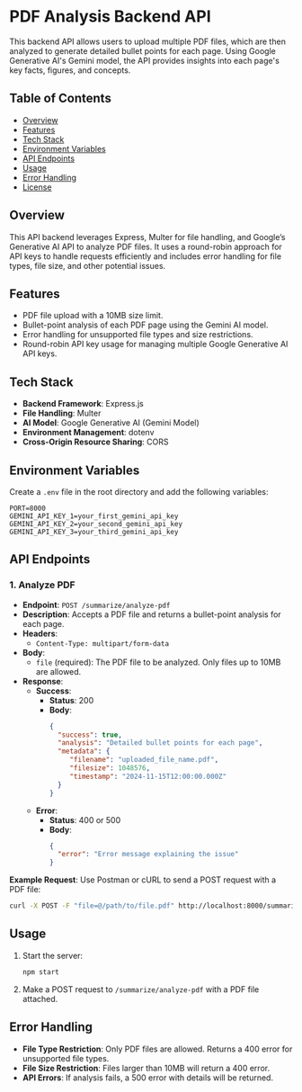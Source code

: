 # PDF Analysis Backend API

This backend API allows users to upload  multiple PDF files, which are then analyzed to generate detailed bullet points for each page. Using Google Generative AI's Gemini model, the API provides insights into each page's key facts, figures, and concepts.

## Table of Contents
- [Overview](#overview)
- [Features](#features)
- [Tech Stack](#tech-stack)
- [Environment Variables](#environment-variables)
- [API Endpoints](#api-endpoints)
- [Usage](#usage)
- [Error Handling](#error-handling)
- [License](#license)

## Overview
This API backend leverages Express, Multer for file handling, and Google’s Generative AI API to analyze PDF files. It uses a round-robin approach for API keys to handle requests efficiently and includes error handling for file types, file size, and other potential issues.

## Features
- PDF file upload with a 10MB size limit.
- Bullet-point analysis of each PDF page using the Gemini AI model.
- Error handling for unsupported file types and size restrictions.
- Round-robin API key usage for managing multiple Google Generative AI API keys.

## Tech Stack
- **Backend Framework**: Express.js
- **File Handling**: Multer
- **AI Model**: Google Generative AI (Gemini Model)
- **Environment Management**: dotenv
- **Cross-Origin Resource Sharing**: CORS


## Environment Variables
Create a `.env` file in the root directory and add the following variables:
```plaintext
PORT=8000
GEMINI_API_KEY_1=your_first_gemini_api_key
GEMINI_API_KEY_2=your_second_gemini_api_key
GEMINI_API_KEY_3=your_third_gemini_api_key
```

## API Endpoints

### 1. Analyze PDF
- **Endpoint**: `POST /summarize/analyze-pdf`
- **Description**: Accepts a PDF file and returns a bullet-point analysis for each page.
- **Headers**:
  - `Content-Type: multipart/form-data`
- **Body**:
  - `file` (required): The PDF file to be analyzed. Only files up to 10MB are allowed.
- **Response**:
  - **Success**:
     - **Status**: 200
     - **Body**:
        ```json
        {
          "success": true,
          "analysis": "Detailed bullet points for each page",
          "metadata": {
             "filename": "uploaded_file_name.pdf",
             "filesize": 1048576,
             "timestamp": "2024-11-15T12:00:00.000Z"
          }
        }
        ```
  - **Error**:
     - **Status**: 400 or 500
     - **Body**:
        ```json
        {
          "error": "Error message explaining the issue"
        }
        ```

**Example Request**: Use Postman or cURL to send a POST request with a PDF file:
```bash
curl -X POST -F "file=@/path/to/file.pdf" http://localhost:8000/summarize/analyze-pdf
```

## Usage
1. Start the server:
    ```bash
    npm start
    ```
2. Make a POST request to `/summarize/analyze-pdf` with a PDF file attached.

## Error Handling
- **File Type Restriction**: Only PDF files are allowed. Returns a 400 error for unsupported file types.
- **File Size Restriction**: Files larger than 10MB will return a 400 error.
- **API Errors**: If analysis fails, a 500 error with details will be returned.
